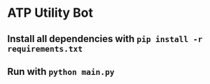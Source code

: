 # ATP Utility Bot
## Install all dependencies with `pip install -r requirements.txt`
## Run with `python main.py`